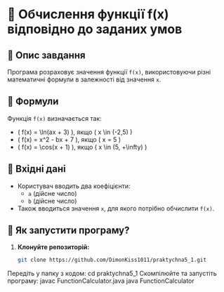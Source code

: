 # 📌 Обчислення функції f(x) відповідно до заданих умов

## 🔢 Опис завдання
Програма розраховує значення функції `f(x)`, використовуючи різні математичні формули в залежності від значення `x`.

## 📜 Формули
Функція `f(x)` визначається так:

- \( f(x) = \ln(ax + 3) \), якщо \( x \in (-2,5) \)
- \( f(x) = x^2 - bx + 7 \), якщо \( x = 5 \)
- \( f(x) = \cos(x + 1) \), якщо \( x \in (5, +\infty) \)

## 🔧 Вхідні дані
- Користувач вводить два коефіцієнти:
  - `a` (дійсне число)
  - `b` (дійсне число)
- Також вводиться значення `x`, для якого потрібно обчислити `f(x)`.

## 🚀 Як запустити програму?
1. **Клонуйте репозиторій:**
   ```sh
   git clone https://github.com/DimonKiss1011/praktychna5_1.git
Передіть у папку з кодом: cd praktychna5_1
Скомпілюйте та запустіть програму: 
javac FunctionCalculator.java
java FunctionCalculator

